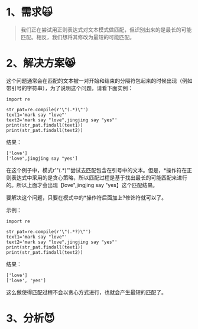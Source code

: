 # 1、需求🙀

> 我们正在尝试用正则表达式对文本模式做匹配，但识别出来的是最长的可能匹配。相反，我们想将其修改为最短的可能匹配。

# 2、解决方案😸

这个问题通常会在匹配的文本被一对开始和结束的分隔符包起来的时候出现（例如带引号的字符串），为了说明这个问题，请看下面实例：

```
import re

str_pat=re.compile(r'\"(.*)\"')
text1='mark say "love"'
text2='mark say "love",jingjing say "yes"'
print(str_pat.findall(text1))
print(str_pat.findall(text2))
```

结果：

```
['love']
['love",jingjing say "yes']
```

在这个例子中，模式r'\"\(.\*\)\"'尝试去匹配包含在引号中的文本。但是，\*操作符在正则表达式中采用的是贪心策略，所以匹配过程是基于找出最长的可能匹配来进行的。所以上面才会出现【love",jingjing say "yes】这个匹配结果。

要解决这个问题，只要在模式中的\*操作符后面加上?修饰符就可以了。

示例：

```
import re

str_pat=re.compile(r'\"(.*?)\"')
text1='mark say "love"'
text2='mark say "love",jingjing say "yes"'
print(str_pat.findall(text1))
print(str_pat.findall(text2))
```

结果：

```
['love']
['love', 'yes']
```

这么做使得匹配过程不会以贪心方式进行，也就会产生最短的匹配了。

# 3、分析😈



